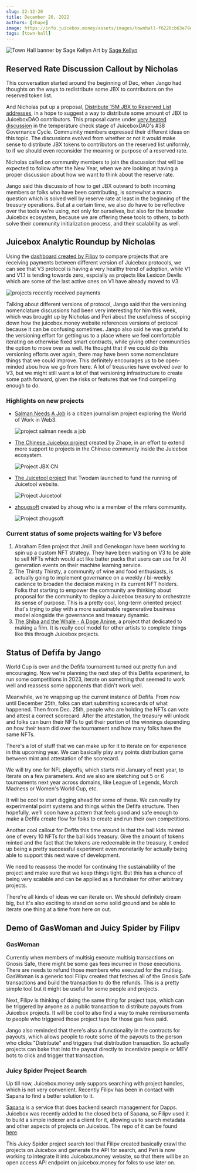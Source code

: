 ```yaml
---
slug: 22-12-20
title: December 20, 2022
authors: [zhape]
image: https://info.juicebox.money/assets/images/townhall-f6220cb63e79e62f790a0ba4a041c68c.webp
tags: [town-hall]
---
```


![Town Hall banner by Sage Kellyn](/img/townhall.webp) 
Art by [Sage Kellyn](https://twitter.com/SageKellyn)



## Reserved Rate Discussion Callout by Nicholas

This conversation started around the beginning of Dec, when Jango had thoughts on the ways to redistribute some JBX to contributors on the reserved token list.  

And Nicholas put up a proposal, [Distribute 15M JBX to Reserved List addresses](https://juicetool.xyz/nance/juicebox/proposal/0562102b96224ba1b7fb820d2ca5e4ec), in a hope to suggest a way to distribute some amount of JBX to JuiceboxDAO contributors. This proposal came under [very heated discussion](https://discord.com/channels/775859454780244028/1052301913879744552) in the temperature check stage of JuiceboxDAO's #38 Governance Cycle. Commuinity members expressed their different ideas on this topic. The discussions evolved from whether or not it would make sense to distribute JBX tokens to contributors on the reserved list uniformly, to if we should even reconsider the meaning or purpose of a reserved rate. 

Nicholas called on community members to join the discussion that will be expected to follow after the New Year, when we are looking at having a proper discussion about how we want to think about the reserve rate. 

Jango said this discussio of how to get JBX outward to both incoming members or folks who have been contributing, is somewhat a macro question which is solved well by reserve rate at least in the beginning of the treasury operations. But at a certain time, we also do have to be reflective over the tools we're using, not only for ourselves, but also for the broader Juicebox ecosystem, because we are offering these tools to others, to both solve their community initialization process, and their scalability as well.



## Juicebox Analytic Roundup by Nicholas

 Using the [dashboard created by Filipv](https://dune.com/filipv/recent-recipients) to compare projects that are receiving payments between different version of Juicebox protocols, we can see that V3 protocol is having a very healthy trend of adoption, while V1 and V1.1 is tending towards zero, espcially as projects like Lexicon Devils which are some of the last active ones on V1 have already moved to V3.

![projects recently received payments](recent_recepients.webp)

Talking about different versions of protocol, Jango said that the versioning nomenclature discussions had been very interesting for him this week, which was brought up by Nicholas and Peri about the usefulness of scoping down how the juicebox.money website references versions of protocol because it can be confusing sometimes. Jango also said he was grateful to the versioning effort for getting us to a place where we feel comfortable iterating on otherwise fixed smart contracts, while giving other communities the option to move over as well. He thought that if we could do this versioning efforts over again, there may have been some nomenclature things that we could improve. This definitely encourages us to be open-minded abou how we go from here. A lot of treasuries have evolved over to V3, but we might still want a lot of that versioning infrastructure to create some path forward, given the risks or features that we find compelling enough to do.

### Highlights on new projects

- [Salman Needs A Job](https://juicebox.money/@salmanneedsajob) is a citizen journalism project exploring the World of Work in Web3.

  ![project salman needs a job](project_salmanneedsajob.webp)

- [The Chinese Juicebox project](https://juicebox.money/@jbxcn) created by Zhape, in an effort to extend more support to projects in the Chinese community inside the Juicebox ecosystem.

  ![Project JBX CN](project_jbxcn.webp)

- [The Juicetool project](https://juicebox.money/@juicetool) that Twodam launched to fund the running of Juicetool website.

  ![Project Juicetool](project_juicetool.webp)

- [zhougsoft](https://juicebox.money/@zhougsoft) created by zhoug who is a member of the mfers community.

  ![Project zhougsoft](project_zhougsoft.webp)

### Current status of some projects waiting for V3 before

1. Abraham Eden project that Jmill and Genekogan have been working to spin up a custom NFT strategy. They have been waiting on V3 to be able to sell NFTs which would act like batter packs that users can use for AI generation events on their machine learning service.
2. The Thirsty Thirsty, a community of wine and food enthusiasts, is actually going to implement governance on a weekly / bi-weekly cadence to broaden the decision making in its current NFT holders. Folks that starting to empower the community are thinking about proposal for the community to deploy a Juicebox treasury to orchestrate its sense of purpose. This is a pretty cool, long-term oriented project that's trying to play with a more sustainable regenerative business model alongside the governance and treasury dynamic.
3. [The Shiba and the Whale - A Doge Anime](https://juicebox.money/@mecenia),  a project that dedicated to making a film. It is really cool model for other artists to complete things like this through Juicebox projects.



## Status of Defifa by Jango

World Cup is over and the Defifa tournament turned out pretty fun and encouraging. Now we're planning the next step of this Defifa experiment, to run some competitions in  2023, iterate on something that seemed to work well and reassess some opponents that didn't work well.

Meanwhile, we're wrapping up the current instance of Defifa. From now until December 25th, folks can start submitting scorecards of what happened. Then from Dec. 25th, people who are holding the NFTs can vote and attest a correct scorecard. After the attestation, the treasury will unlock and folks can burn their NFTs to get their portion of the winnings depending on how their team did over the tournament and how many folks have the same NFTs.

There's a lot of stuff that we can make up for it to iterate on  for experience in this upcoming year. We can basically play any points distribution game between mint and attestation of the scorecard. 

We will try one for NFL playoffs, which starts mid January of next year, to iterate on a few parameters. And we also are sketching out 5 or 6 tournaments next year across domains, like League of Legends, March Madness or Women's World Cup, etc.

It will be cool to start digging ahead for some of these. We can really try experimental point systems and things within the Defifa structure. Then hopefully, we'll soon have a pattern that feels good and safe enough to make a Defifa create flow for folks to create and run their own competitions.

Another cool callout for Defifa this time around is that the ball kids minted one of every 10 NFTs for the ball kids treasury. Give the amount of tokens minted and the fact that the tokens are redeemable in the treasury, it ended up being a pretty successful experiment even monetarily for actually being able to support this next wave of development.

We need to reassess the model for continuing the sustainability of the project and make sure that we keep things tight. But this has a chance of being very scalable and can be applied as a fundraiser for other arbitrary projects. 

There're all kinds of ideas we can iterate on. We should definitely dream big, but it's also exciting to stand on some solid ground and be able to iterate one thing at a time from here on out.



## Demo of GasWoman and Juicy Spider by Filipv

### GasWoman

Currently when members of multisig execute multisig transactions on Gnosis Safe, there might be some gas fees incurred in those executions. There are needs to refund those members who executed for the multisig. GasWoman is a generic tool Filipv created that fetches all of the Gnosis Safe transactions and build the transaction to do the refunds. This is a pretty simple tool but it might be useful for some people and projects.

Next, Filipv is thinking of doing the same thing for project taps, which can be triggered by anyone as a public transaction to distribute payouts from Juicebox projects. It will be cool to also find a way to make reimbursements to people who triggered those project taps for those gas fees paid.

Jango also reminded that there's also a functionality in the contracts for payouts, which allows people to route some of the payouts to the person who clicks "Distribute" and triggers that distribution transaction. So actually projects can bake that into the payout directly to incentivize people or MEV bots to click and trigger that transaction.

### Juicy Spider Project Search

Up till now,  Juicebox.money only suppors searching with project handles, which is not very convenient. Recently Filipv has been in contact with Sapana to find a better solution to it.

[Sapana](https://sepana.io/) is a service that does backend search management for Dapps. Juicebox was recently added to the closed beta of Sapana, so Filipv used it to build a simple indexer and a client for it, allowing us to search metadata and other aspects of projects on Juicebox. The repo of it can be found [here](https://github.com/jbx-protocol/juicy-spider).

This Juicy Spider project search tool that Filipv created  basically crawl the projects on Juicebox and generate the API for search, and Peri is now working to integrate it into Juicebox.money website, so that there will be an open access API endpoint on juicebox.money for folks to use later on.


